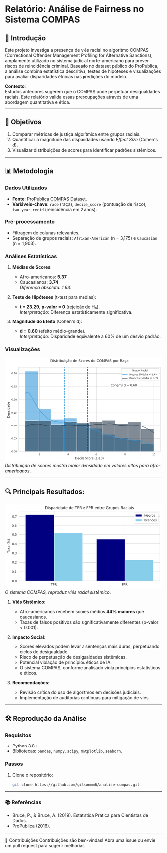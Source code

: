 # Relatório: Análise de Fairness no Sistema COMPAS

## 📌 Introdução
Este projeto investiga a presença de viés racial no algoritmo COMPAS (Correctional Offender Management Profiling for Alternative Sanctions), amplamente utilizado no sistema judicial norte-americano para prever riscos de reincidência criminal. Baseado no dataset público do ProPublica, a análise combina estatística descritiva, testes de hipóteses e visualizações para avaliar disparidades étnicas nas predições do modelo.

**Contexto**:  
Estudos anteriores sugerem que o COMPAS pode perpetuar desigualdades raciais. Este relatório valida essas preocupações através de uma abordagem quantitativa e ética.

---

## 🎯 Objetivos
1. Comparar métricas de justiça algorítmica entre grupos raciais.
2. Quantificar a magnitude das disparidades usando *Effect Size* (Cohen's d).
3. Visualizar distribuições de scores para identificar padrões sistêmicos.

---

## 📊 Metodologia

### Dados Utilizados
- **Fonte**: [ProPublica COMPAS Dataset](https://www.propublica.org/datastore/dataset/compas-recidivism-risk-score-data-and-analysis).
- **Variáveis-chave**: `race` (raça), `decile_score` (pontuação de risco), `two_year_recid` (reincidência em 2 anos).

### Pré-processamento
- Filtragem de colunas relevantes.
- Separação de grupos raciais: `African-American` (n = 3,175) e `Caucasian` (n = 1,903).

### Análises Estatísticas
1. **Médias de Scores**:
   - Afro-americanos: **5.37**  
   - Caucasianos: **3.74**  
   *Diferença absoluta: 1.63*.

2. **Teste de Hipóteses** (t-test para médias):
   - **t = 23.29**, **p-valor ≈ 0** (rejeição de H₀).  
   *Interpretação*: Diferença estatisticamente significativa.

3. **Magnitude do Efeito** (Cohen's d):
   - **d = 0.60** (efeito médio-grande).  
   *Interpretação*: Disparidade equivalente a 60% de um desvio padrão.

### Visualizações

![Distribuição de Scores por Raça](Distribuição.png)  
  *Distribuição de scores mostra maior densidade em valores altos para afro-americanos*.

---

## 🔍 Principais Resultados:
![Disparidade de TPR e FPR](Disparidade_de_TPR_e_FPR.png)  
*O sistema COMPAS, reproduz viés racial sistêmico*.


1. **Viés Sistêmico**:  
   - Afro-americanos recebem scores médios **44% maiores** que caucasianos.
   - Taxas de falsos positivos são significativamente diferentes (p-valor < 0.001).

2. **Impacto Social**:  
   - Scores elevados podem levar a sentenças mais duras, perpetuando ciclos de desigualdade.
   - Risco de perpetuação de desigualdades sistêmicas.
   - Potencial violação de princípios éticos de IA.
   - O sistema COMPAS, conforme analisado viola princípios estatísticos e éticos.

3. **Recomendações**:  
   - Revisão crítica do uso de algoritmos em decisões judiciais.
   - Implementação de auditorias contínuas para mitigação de viés.

---

## 🛠️ Reprodução da Análise

### Requisitos
- Python 3.8+
- Bibliotecas: `pandas`, `numpy`, `scipy`, `matplotlib`, `seaborn`.

### Passos
1. Clone o repositório:
   ```bash
   git clone https://github.com/gilsonmm6/analise-compas.git
---
  ### 📚 Referências
   
  - Bruce, P., & Bruce, A. (2019). Estatística Prática para Cientistas de Dados.
  - ProPublica (2016).
---
👥 Contribuições
Contribuições são bem-vindas! Abra uma issue ou envie um pull request para sugerir melhorias.
